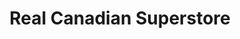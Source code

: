 ---
title: "Real Canadian Superstore"
url: /vancouver/real-canadian-superstore/
shop: supermarket
---